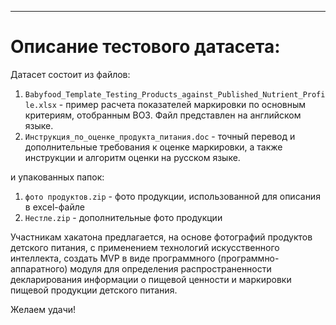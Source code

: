***
# Описание тестового датасета:
Датасет состоит из файлов:
1) ```Babyfood_Template_Testing_Products_against_Published_Nutrient_Profile.xlsx``` - пример расчета показателей маркировки по основным критериям, отобранным ВОЗ. Файл представлен на английском языке.
2) ```Инструкция_по_оценке_продукта_питания.doc``` - точный перевод и дополнительные требования к оценке маркировки, а также инструкции и алгоритм оценки на русском языке.

и упакованных папок:
1) ```фото продуктов.zip``` - фото продукции, использованной для описания в excel-файле
2) ```Нестле.zip``` - дополнительные фото продукции

Участникам хакатона предлагается, на основе фотографий продуктов детского питания, с применением технологий искусственного интеллекта, создать MVP в виде программного (программно-аппаратного) модуля для определения распространенности декларирования информации о пищевой ценности и маркировки пищевой продукции детского питания.

Желаем удачи!